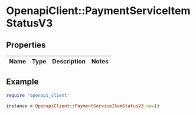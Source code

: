 # OpenapiClient::PaymentServiceItemStatusV3

## Properties

| Name | Type | Description | Notes |
| ---- | ---- | ----------- | ----- |

## Example

```ruby
require 'openapi_client'

instance = OpenapiClient::PaymentServiceItemStatusV3.new()
```

